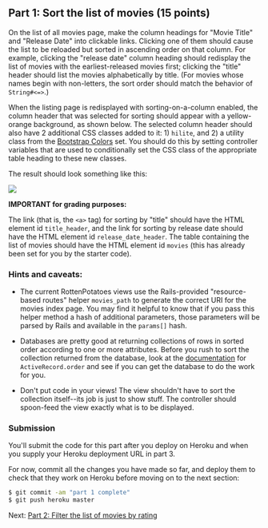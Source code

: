 ## Part 1: Sort the list of movies (15 points)

On the list of all movies page, make the column headings for "Movie Title" and "Release Date" into clickable links. Clicking one of them should cause the list to be reloaded but sorted in ascending order on that column. For example, clicking the "release date" column heading should redisplay the list of movies with the earliest-released movies first; clicking the "title" header should list the movies alphabetically by title. (For movies whose names begin with non-letters, the sort order should match the behavior of `String#<=>`.)

When the listing page is redisplayed with sorting-on-a-column enabled, the column header that was selected for sorting should appear with a yellow-orange background, as shown below. The selected column header should also have 2 additional CSS classes added to it: 1) `hilite`, and 2) a utility class from the [Bootstrap Colors](https://getbootstrap.com/docs/4.0/utilities/colors/) set. You should do this by setting controller variables that are used to conditionally set the CSS class of the appropriate table heading to these new classes.

The result should look something like this:

![](https://github.com/saasbook/hw-rails-intro/blob/master/table-header-screenshot.png)

**IMPORTANT for grading purposes:**

The link (that is, the `<a>` tag) for sorting by "title" should have the HTML element id `title_header`, and the link for sorting by release date should have the HTML element id `release_date_header`.  The table containing the list of movies should have the HTML element id `movies` (this has already been set for you by the starter code).

### Hints and caveats:

* The current RottenPotatoes views use the Rails-provided "resource-based routes" helper `movies_path` to generate the correct URI for the movies index page. You may find it helpful to know that if you pass this helper method a hash of additional parameters, those parameters will be parsed by Rails and available in the `params[]` hash.  

* Databases are pretty good at returning collections of rows in sorted order according to one or more attributes. Before you rush to sort the collection returned from the database, look at the [documentation](http://api.rubyonrails.org/v4.2.6/) for `ActiveRecord.order` and see if you can get the database to do the work for you.

* Don't put code in your views! The view shouldn't have to sort the collection itself--its job is just to show stuff. The controller should spoon-feed the view exactly what is to be displayed.  

### Submission

You'll submit the code for this part after you deploy on Heroku and when you supply your Heroku deployment URL in part 3.

For now, commit all the changes you have made so far, and deploy them to check that they work on Heroku before moving on to the next section:

```sh
$ git commit -am "part 1 complete"
$ git push heroku master
```


Next: [Part 2: Filter the list of movies by rating](part_2.md)
